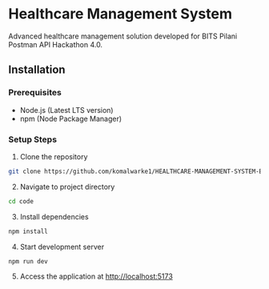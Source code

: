 # Healthcare Management System

Advanced healthcare management solution developed for BITS Pilani Postman API Hackathon 4.0.

## Installation

### Prerequisites
- Node.js (Latest LTS version)
- npm (Node Package Manager)

### Setup Steps
1. Clone the repository
```bash
git clone https://github.com/komalwarke1/HEALTHCARE-MANAGEMENT-SYSTEM-BITS-PILANI-.git
```

2. Navigate to project directory
```bash
cd code
```

3. Install dependencies
```bash
npm install
```

4. Start development server
```bash
npm run dev
```

5. Access the application at [http://localhost:5173](http://localhost:5173)

